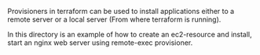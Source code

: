 Provisioners in terraform can be used to install applications either to a remote server or a local server (From where terraform is running).

In this directory is an example of how to create an ec2-resource and install, start an nginx web server using remote-exec provisioner.

